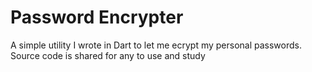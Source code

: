 # Password Encrypter

A simple utility I wrote in Dart to let me ecrypt my personal passwords. Source code is shared for any to use and study
